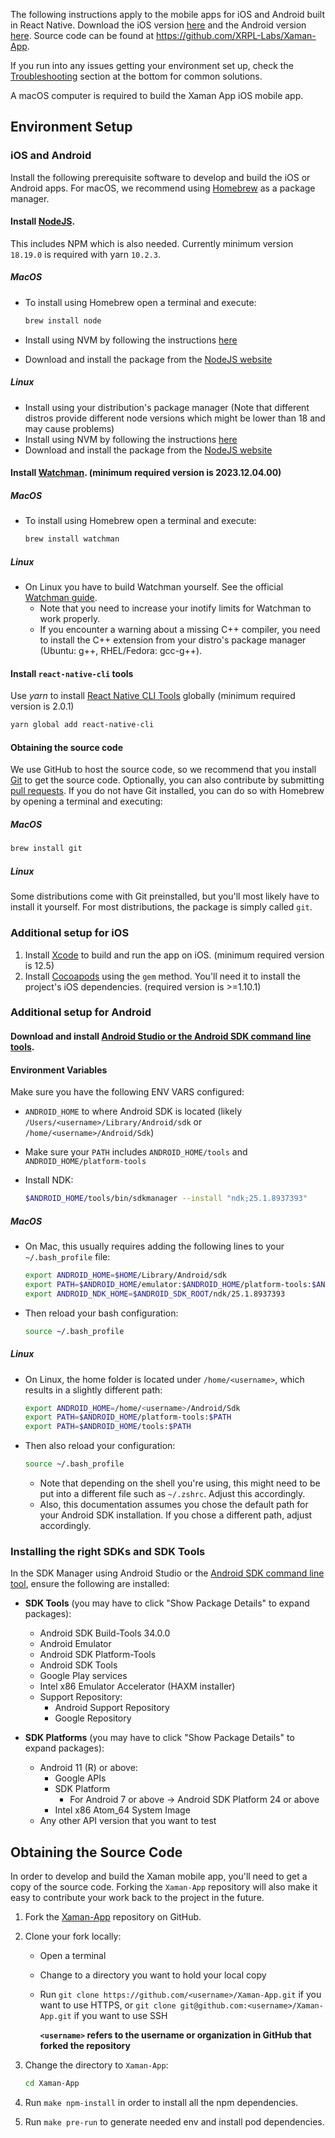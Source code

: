 The following instructions apply to the mobile apps for iOS and Android built in React Native. Download the iOS version [here](https://apps.apple.com/us/app/id1492302343) and the Android version [here](https://play.google.com/store/apps/details?id=com.xrpllabs.xumm). Source code can be found at https://github.com/XRPL-Labs/Xaman-App.

If you run into any issues getting your environment set up, check the [Troubleshooting](#troubleshooting) section at the bottom for common solutions.

A macOS computer is required to build the Xaman App iOS mobile app.

## Environment Setup

### iOS and Android

Install the following prerequisite software to develop and build the iOS or Android apps. For macOS, we recommend using [Homebrew](https://brew.sh/) as a package manager.

#### Install [NodeJS](https://nodejs.org/en/).
This includes NPM which is also needed. Currently minimum version `18.19.0` is required with yarn `10.2.3`.

##### MacOS
- To install using Homebrew open a terminal and execute:

  ```sh
  brew install node
  ```
- Install using NVM by following the instructions [here](https://github.com/creationix/nvm#install-script)
- Download and install the package from the [NodeJS website](https://nodejs.org/en/)

##### Linux
- Install using your distribution's package manager (Note that different distros provide different node versions which might be lower than 18 and may cause problems)
- Install using NVM by following the instructions [here](https://github.com/creationix/nvm#install-script)
- Download and install the package from the [NodeJS website](https://nodejs.org/en/)

#### Install [Watchman](https://facebook.github.io/watchman/). (minimum required version is 2023.12.04.00)

##### MacOS
- To install using Homebrew open a terminal and execute:

  ```sh
  brew install watchman
  ```

##### Linux
- On Linux you have to build Watchman yourself. See the official [Watchman guide](https://facebook.github.io/watchman/docs/install.html#installing-from-source).
  - Note that you need to increase your inotify limits for Watchman to work properly.
  - If you encounter a warning about a missing C++ compiler, you need to install the C++ extension from your distro's package manager (Ubuntu: g++, RHEL/Fedora: gcc-g++).

#### Install `react-native-cli` tools

Use *yarn* to install [React Native CLI Tools](http://facebook.github.io/react-native/docs/understanding-cli.html) globally (minimum required version is 2.0.1)

```sh
yarn global add react-native-cli
```

#### Obtaining the source code
We use GitHub to host the source code, so we recommend that you install [Git](https://git-scm.com/) to get the source code. Optionally, you can also contribute by submitting [pull requests](https://help.github.com/articles/creating-a-pull-request/). If you do not have Git installed, you can do so with Homebrew by opening a terminal and executing:

##### MacOS

```sh
brew install git
```

##### Linux
Some distributions come with Git preinstalled, but you'll most likely have to install it yourself. For most distributions, the package is simply called `git`.

### Additional setup for iOS

1. Install [Xcode](https://itunes.apple.com/us/app/xcode/id497799835?ls=1&mt=12) to build and run the app on iOS. (minimum required version is 12.5)
2. Install [Cocoapods](https://cocoapods.org/) using the `gem` method. You'll need it to install the project's iOS dependencies. (required version is >=1.10.1)

### Additional setup for Android

#### Download and install [Android Studio or the Android SDK command line tools](https://developer.android.com/studio/index.html#downloads).

#### Environment Variables
Make sure you have the following ENV VARS configured:

- `ANDROID_HOME` to where Android SDK is located (likely `/Users/<username>/Library/Android/sdk` or `/home/<username>/Android/Sdk`)
- Make sure your `PATH` includes `ANDROID_HOME/tools` and `ANDROID_HOME/platform-tools`
- Install NDK:

  ```sh
  $ANDROID_HOME/tools/bin/sdkmanager --install "ndk;25.1.8937393"
  ```

##### MacOS
- On Mac, this usually requires adding the following lines to your `~/.bash_profile` file:

  ```sh
  export ANDROID_HOME=$HOME/Library/Android/sdk
  export PATH=$ANDROID_HOME/emulator:$ANDROID_HOME/platform-tools:$ANDROID_HOME/tools:$PATH
  export ANDROID_NDK_HOME=$ANDROID_SDK_ROOT/ndk/25.1.8937393
  ```

- Then reload your bash configuration:

  ```sh
  source ~/.bash_profile
  ```

##### Linux
- On Linux, the home folder is located under `/home/<username>`, which results in a slightly different path:

  ```sh
  export ANDROID_HOME=/home/<username>/Android/Sdk
  export PATH=$ANDROID_HOME/platform-tools:$PATH
  export PATH=$ANDROID_HOME/tools:$PATH
  ```

- Then also reload your configuration:

  ```sh
  source ~/.bash_profile
  ```

  - Note that depending on the shell you're using, this might need to be put into a different file such as `~/.zshrc`. Adjust this accordingly.
  - Also, this documentation assumes you chose the default path for your Android SDK installation. If you chose a different path, adjust accordingly.

### Installing the right SDKs and SDK Tools
In the SDK Manager using Android Studio or the [Android SDK command line tool](https://developer.android.com/studio/command-line/sdkmanager.html), ensure the following are installed:

- **SDK Tools** (you may have to click "Show Package Details" to expand packages):
  - Android SDK Build-Tools 34.0.0
  - Android Emulator
  - Android SDK Platform-Tools
  - Android SDK Tools
  - Google Play services
  - Intel x86 Emulator Accelerator (HAXM installer)
  - Support Repository:
    - Android Support Repository
    - Google Repository

- **SDK Platforms** (you may have to click "Show Package Details" to expand packages):
  - Android 11 (R) or above:
    - Google APIs
    - SDK Platform
      - For Android 7 or above -> Android SDK Platform 24 or above
    - Intel x86 Atom_64 System Image
  - Any other API version that you want to test

## Obtaining the Source Code

In order to develop and build the Xaman mobile app, you'll need to get a copy of the source code. Forking the `Xaman-App` repository will also make it easy to contribute your work back to the project in the future.

1. Fork the [Xaman-App](https://github.com/XRPL-Labs/Xaman-App) repository on GitHub.
2. Clone your fork locally:
   - Open a terminal
   - Change to a directory you want to hold your local copy
   - Run `git clone https://github.com/<username>/Xaman-App.git` if you want to use HTTPS, or `git clone git@github.com:<username>/Xaman-App.git` if you want to use SSH

     **`<username>` refers to the username or organization in GitHub that forked the repository**

3. Change the directory to `Xaman-App`:

   ```sh
   cd Xaman-App
   ```

4. Run `make npm-install` in order to install all the npm dependencies.
5. Run `make pre-run` to generate needed env and install pod dependencies.
